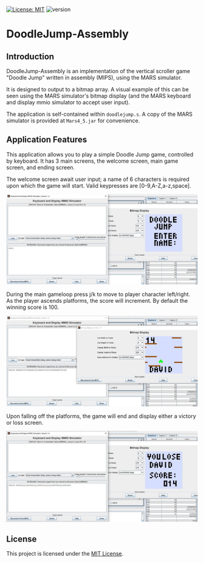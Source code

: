 
[![License: MIT](https://img.shields.io/badge/License-MIT-yellow.svg)](https://opensource.org/licenses/MIT)
![version](https://img.shields.io/badge/version-1.0-green)

# DoodleJump-Assembly

## Introduction

DoodleJump-Assembly is an implementation of the vertical scroller game "Doodle Jump" written in assembly (MIPS), using the MARS simulator.

It is designed to output to a bitmap array. A visual example of this can be seen using the MARS simulator's bitmap display (and the MARS keyboard and display mmio simulator to accept user input).

The application is self-contained within ```doodlejump.s```. A copy of the MARS simulator is provided at ```Mars4_5.jar``` for convenience.

## Application Features

This application allows you to play a simple Doodle Jump game, controlled by keyboard. It has 3 main screens, the welcome screen, main game screen, and ending screen.

The welcome screen await user input; a name of 6 characters is required upon which the game will start. Valid keypresses are [0-9,A-Z,a-z,space].

![DoodleJump-Assembly-welcome_screen](https://github.com/RichardrZh/DoodleJump-Assembly/blob/main/images/welcome_screen.jpg?raw=true)

During the main gameloop press j/k to move to player character left/right. As the player ascends platforms, the score will increment. By default the winning score is 100.

![DoodleJump-Assembly-game_screen](https://github.com/RichardrZh/DoodleJump-Assembly/blob/main/images/game_screen.jpg?raw=true)

Upon falling off the platforms, the game will end and display either a victory or loss screen.

![DoodleJump-Assembly-ending_screen](https://github.com/RichardrZh/DoodleJump-Assembly/blob/main/images/ending_screen.jpg?raw=true)

## License

This project is licensed under the [MIT License](LICENSE).

